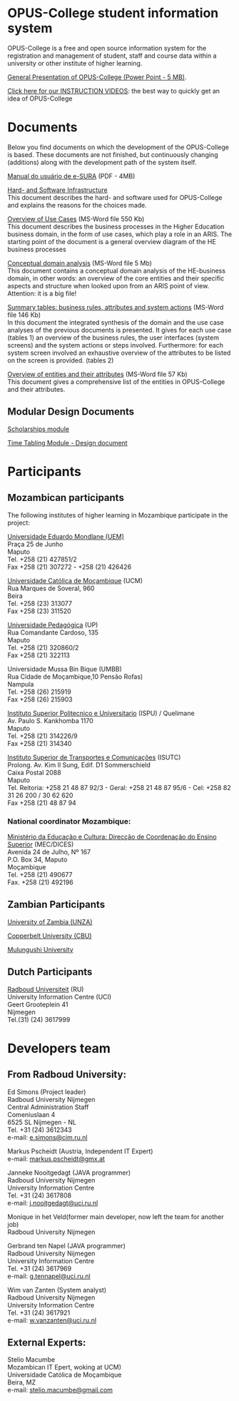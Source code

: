 # OPUS-College student information system

OPUS-College is a free and open source information system for the registration and management of student, staff and course data within a university or other institute of higher learning.

[General Presentation of OPUS-College (Power Point - 5 MB)](opus-docs/presentations/general/OPUS-College_presentation_May2011.pdf).

[Click here for our INSTRUCTION VIDEOS](opus-docs/presentations/instruction_material): the best way to quickly get an idea of OPUS-College  

# Documents

Below you find documents on which the development of the OPUS-College is based. These documents are not finished, but continuously changing (additions) along with the development path of the system itself.

[Manual do usuário de e-SURA](opus-docs/manuals/e-SURA-manual-de-usuario.pdf) (PDF - 4MB)  

     
[Hard- and Software Infrastructure](opus-docs/design/Infrastructure_OPUS-College.doc)  
    This document describes the hard- and software used for OPUS-College and explains the reasons for the choices made.

     
[Overview of Use Cases](opus-docs/usecases/Use_Cases.doc) (MS-Word file 550 Kb)  
This document describes the business processes in the Higher Education business domain, in the form of use cases, which play a role in an ARIS. The starting point of the document is a general overview diagram of the HE business processes

     
[Conceptual domain analysis](opus-docs/design/Conceptual_Domain.doc) (MS-Word file 5 Mb)  
    This document contains a conceptual domain analysis of the HE-business domain, in other words: an overview of the core entities and their specific aspects and structure when looked upon from an ARIS point of view. Attention: it is a big file!

     
[Summary tables: business rules, attributes and system actions](opus-docs/datamodel/Summary_tables.doc) (MS-Word file 146 Kb)  
In this document the integrated synthesis of the domain and the use case analyses of the previous documents is presented. It gives for each use case (tables 1) an overview of the business rules, the user interfaces (system screens) and the system actions or steps involved. Furthermore: for each system screen involved an exhaustive overview of the attributes to be listed on the screen is provided. (tables 2)

     
[Overview of entities and their attributes](opus-docs/datamodel/Table_attributes.doc) (MS-Word file 57 Kb)  
This document gives a comprehensive list of the entities in OPUS-College and their attributes.

## Modular Design Documents

[Scholarships module](scholarship/doc/design/)
     
[Time Tabling Module - Design document](timetable/doc/design/FO/design_timetablemodule.pdf)

# Participants

## Mozambican participants

The following institutes of higher learning in Mozambique participate in the project: 	  	 

[Universidade Eduardo Mondlane (UEM)](https://www.uem.mz/)  
Praça 25 de Junho  
Maputo  
Tel. +258 (21) 427851/2  
Fax +258 (21) 307272 - +258 (21) 426426  


[Universidade Católica de Moçambique](http://www.ucm.ac.mz/) (UCM)  
Rua Marques de Soveral, 960  
Beira  
Tel. +258 (23) 313077  
Fax +258 (23) 311520  

[Universidade Pedagógica](http://www.up.ac.mz/) (UP)  
Rua Comandante Cardoso, 135  
Maputo  
Tel. +258 (21) 320860/2  
Fax +258 (21) 322113  

Universidade Mussa Bin Bique (UMBB)  
Rua Cidade de Moçambique,10 Pensão Rofas)  
Nampula  
Tel. +258 (26) 215919  
Fax +258 (26) 215903  
 
[Instituto Superior Politecnico e Universitario](http://www.apolitecnica.ac.mz/) (ISPU) / Quelimane  
Av. Paulo S. Kankhomba 1170  
Maputo  
Tel. +258 (21) 314226/9  
Fax +258 (21) 314340  
 
[Instituto Superior de Transportes e Comunicações](https://www.isutc.ac.mz/) (ISUTC)  
Prolong. Av. Kim Il Sung, Edif. D1 Sommerschield  
Caixa Postal 2088  
Maputo  
Tel. Reitoria: +258 21 48 87 92/3 - Geral: +258 21 48 87 95/6 - Cel: +258 82 31 26 200 / 30 62 620  
Fax +258 (21) 48 87 94  


### National coordinator Mozambique:
[Ministério da Educação e Cultura: Direcção de Coordenação do Ensino Superior](http://www.mec.gov.mz/dep.php?p=13) (MEC/DICES)  
Avenida 24 de Julho, Nº 167  
P.O. Box 34, Maputo  
Moçambique  
Tel. +258 (21) 490677  
Fax. +258 (21) 492196  

## Zambian Participants

[University of Zambia (UNZA)](https://www.unza.zm/)

[Copperbelt University (CBU)](https://www.cbu.edu.zm/)

[Mulungushi University](https://www.mu.ac.zm//)

## Dutch Participants
	  	 
[Radboud Universiteit](https://www.ru.nl/english/) (RU)  
University Information Centre (UCI)  
Geert Grooteplein 41  
Nijmegen  
Tel.(31) (24) 3617999  

# Developers team

## From Radboud University:
Ed Simons (Project leader)  
Radboud University Nijmegen  
Central Administration Staff  
Comeniuslaan 4  
6525 SL Nijmegen - NL  
Tel. +31 (24) 3612343  
e-mail: e.simons@cim.ru.nl  

Markus Pscheidt (Austria, Independent IT Expert)  
e-mail: markus.pscheidt@gmx.at  
 	
Janneke Nooitgedagt (JAVA programmer)  
Radboud University Nijmegen  
University Information Centre  
Tel. +31 (24) 3617808  
e-mail: j.nooitgedagt@uci.ru.nl  

Monique in het Veld(former main developer, now left the team for another job)  
Radboud University Nijmegen  

Gerbrand ten Napel (JAVA programmer)  
Radboud University Nijmegen  
University Information Centre  
Tel. +31 (24) 3617969  
e-mail: g.tennapel@uci.ru.nl  

Wim van Zanten (System analyst)  
Radboud University Nijmegen  
University Information Centre  
Tel. +31 (24) 3617921  
e-mail: w.vanzanten@uci.ru.nl  

## External Experts:
Stelio Macumbe  
Mozambican IT Epert, woking at UCM)  
Universidade Católica de Moçambique  
Beira, MZ  
e-mail: stelio.macumbe@gmail.com  

